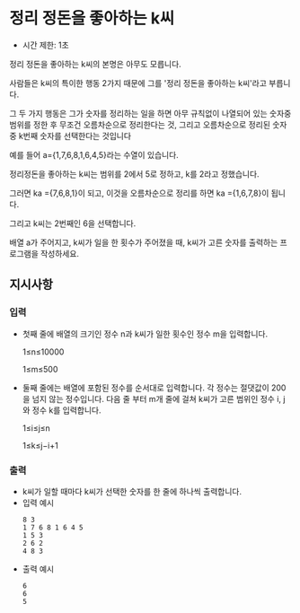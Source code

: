 # 정리 정돈을 좋아하는 k씨
- 시간 제한: 1초

정리 정돈을 좋아하는 k씨의 본명은 아무도 모릅니다. 

사람들은 k씨의 특이한 행동 2가지 때문에 그를 '정리 정돈을 좋아하는 k씨'라고 부릅니다. 

그 두 가지 행동은 그가 숫자를 정리하는 일을 하면 아무 규칙없이 나열되어 있는 숫자중 범위를 정한 후 무조건 오름차순으로 정리한다는 것, 그리고 오름차순으로 정리된 숫자 중 k번째 숫자를 선택한다는 것입니다

예를 들어 a={1,7,6,8,1,6,4,5}라는 수열이 있습니다. 

정리정돈을 좋아하는 k씨는 범위를 2에서 5로 정하고, k를 2라고 정했습니다.

그러면 ka ={7,6,8,1}이 되고, 이것을 오름차순으로 정리를 하면 ka ={1,6,7,8}이 됩니다. 
 
그리고 k씨는 2번째인 6을 선택합니다.

배열 a가 주어지고, k씨가 일을 한 횟수가 주어졌을 때, k씨가 고른 숫자를 출력하는 프로그램을 작성하세요.

## 지시사항

### 입력
- 첫째 줄에 배열의 크기인 정수 n과 k씨가 일한 횟수인 정수 m을 입력합니다.
  
  1≤n≤10000

  1≤m≤500

- 둘째 줄에는 배열에 포함된 정수를 순서대로 입력합니다. 각 정수는 절댓값이 200을 넘지 않는 정수입니다.
다음 줄 부터 m개 줄에 걸쳐 k씨가 고른 범위인 정수 i, j와 정수 k를 입력합니다.

  1≤i≤j≤n

  1≤k≤j−i+1

### 출력
- k씨가 일할 때마다 k씨가 선택한 숫자를 한 줄에 하나씩 출력합니다.
- 입력 예시
  ```
  8 3
  1 7 6 8 1 6 4 5
  1 5 3
  2 6 2
  4 8 3
  ```
- 출력 예시
  ```
  6
  6
  5
  ```
